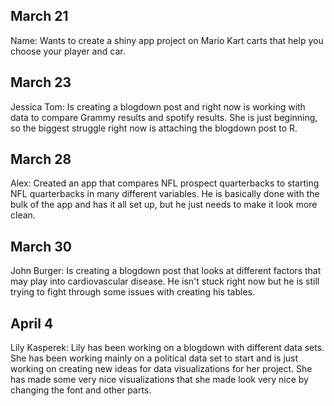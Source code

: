 ## March 21

Name: Wants to create a shiny app project on Mario Kart carts that help you choose your player and car.

## March 23

Jessica Tom: Is creating a blogdown post and right now is working with data to compare Grammy results and spotify results. She is just beginning, so the biggest struggle right now is attaching the blogdown post to R.

## March 28

Alex: Created an app that compares NFL prospect quarterbacks to starting NFL quarterbacks in many different variables. He is basically done with the bulk of the app and has it all set up, but he just needs to make it look more clean.

## March 30

John Burger: Is creating a blogdown post that looks at different factors that may play into cardiovascular disease. He isn't stuck right now but he is still trying to fight through some issues with creating his tables. 

## April 4

Lily Kasperek: Lily has been working on a blogdown with different data sets. She has been working mainly on a political data set to start and is just working on creating new ideas for data visualizations for her project. She has made some very nice visualizations that she made look very nice by changing the font and other parts.